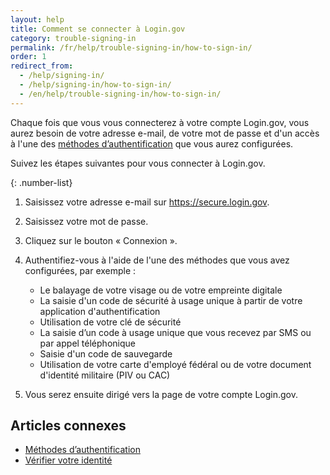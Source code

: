 ```yaml
---
layout: help
title: Comment se connecter à Login.gov
category: trouble-signing-in
permalink: /fr/help/trouble-signing-in/how-to-sign-in/
order: 1
redirect_from:
  - /help/signing-in/
  - /help/signing-in/how-to-sign-in/
  - /en/help/trouble-signing-in/how-to-sign-in/
---
```

Chaque fois que vous vous connecterez à votre compte Login.gov, vous aurez besoin de votre adresse e-mail, de votre mot de passe et d'un accès à l'une des [méthodes d’authentification](/help/get-started/authentication-methods/) que vous aurez configurées.

Suivez les étapes suivantes pour vous connecter à Login.gov.

{: .number-list}
1. Saisissez votre adresse e-mail sur <https://secure.login.gov>.
2. Saisissez votre mot de passe.
3. Cliquez sur le bouton « Connexion ».
4. Authentifiez-vous à l'aide de l'une des méthodes que vous avez configurées, par exemple :

   * Le balayage de votre visage ou de votre empreinte digitale
   * La saisie d'un code de sécurité à usage unique à partir de votre application d'authentification
   * Utilisation de votre clé de sécurité
   * La saisie d’un code à usage unique que vous recevez par SMS ou par appel téléphonique
   * Saisie d'un code de sauvegarde
   * Utilisation de votre carte d'employé fédéral ou de votre document d'identité militaire (PIV ou CAC)
5. Vous serez ensuite dirigé vers la page de votre compte Login.gov.

## Articles connexes

* [Méthodes d’authentification](/help/get-started/authentication-methods/)
* [Vérifier votre identité](/help/verify-your-identity/)